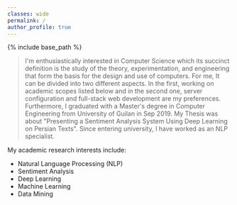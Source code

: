 ```yaml
---
classes: wide
permalink: /
author_profile: true
---
```

{% include base_path %}

> I'm enthusiastically interested in Computer Science which its succinct definition is the study of the theory, experimentation, and engineering that form the basis for the design and use of computers. For me, It can be divided into two different aspects. In the first, working on academic scopes listed below and in the second one, server configuration and full-stack web development are my preferences.
> Furthermore, I graduated with a Master's degree in Computer Engineering from University of Guilan in Sep 2019. My Thesis was about "Presenting a Sentiment Analysis System Using Deep Learning on Persian Texts". Since entering university, I have worked as an NLP specialist.

My academic research interests include:
-   Natural Language Processing (NLP)
-   Sentiment Analysis
-   Deep Learning
-   Machine Learning
-   Data Mining
